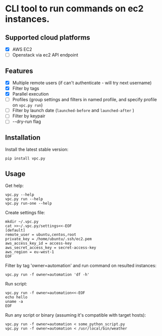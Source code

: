 # CLI tool to run commands on ec2 instances.

## Supported cloud platforms

- [x] AWS EC2
- [ ] Openstack via ec2 API endpoint

## Features

- [x] Multiple remote users (if can't authenticate - will try next username)
- [x] Filter by tags
- [x] Parallel execution
- [ ] Profiles (group settings and filters in named profile, and specify profile on `vpc.py run`)
- [ ] Filter by launch date (`launched-before` and `launched-after` )
- [ ] Filter by keypair
- [ ] --dry-run flag

## Installation

Install the latest stable version:

```
pip install vpc.py
```

## Usage

Get help:

```
vpc.py --help
vpc.py run --help
vpc.py run-one --help
```

Create settings file:

```
mkdir ~/.vpc.py
cat >>~/.vpc.py/settings<<-EOF
[default]
remote_user = ubuntu,centos,root
private_key = /home/ubuntu/.ssh/ec2.pem
aws_access_key_id = access-key
aws_secret_access_key = secret-access-key
aws_region = eu-west-1
EOF
```

Filter by tag 'owner=automation' and run command on resulted instances:

```
vpc.py run -f owner=automation 'df -h'
```

Run script:

```
vpc.py run -f owner=automation<<-EOF
echo hello
uname -a
EOF
```

Run any script or binary (assuming it's compatible with target hosts):

```
vpc.py run -f owner=automation < some_python_script.py
vpc.py run -f owner=automation < /usr/local/bin/weather
```

